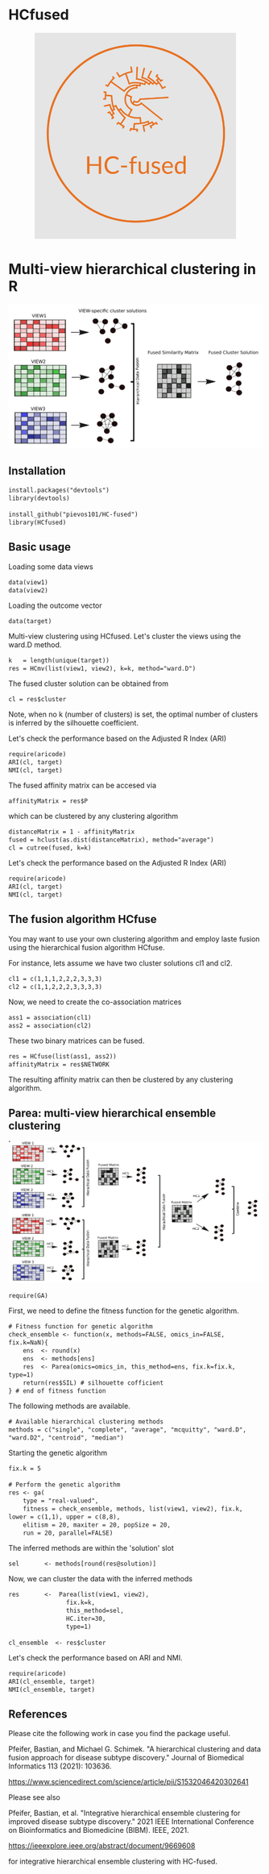 # HCfused
<p align="center">
<img src="https://github.com/pievos101/HC-fused/blob/master/logo.png" width="400">
</p>

# Multi-view hierarchical clustering in R 
![HCfusedLogo2](https://github.com/pievos101/HC-fused/blob/master/HCfused.png)




## Installation

```{r}
install.packages("devtools")
library(devtools)

install_github("pievos101/HC-fused")
library(HCfused)
```

## Basic usage

Loading some data views

```{r}
data(view1)
data(view2)
```

Loading the outcome vector

```{r}
data(target)
```

Multi-view clustering using HCfused.
Let's cluster the views using the ward.D method.

```{r}
k   = length(unique(target))
res = HCmv(list(view1, view2), k=k, method="ward.D")
```

The fused cluster solution can be obtained from 

```{r}
cl = res$cluster
```
Note, when no k (number of clusters) is set, the optimal number 
of clusters is inferred by the silhouette coefficient.

Let's check the performance based on the Adjusted R Index (ARI)

```{r}
require(aricode)
ARI(cl, target)
NMI(cl, target)
```

The fused affinity matrix can be accesed via

```{r}
affinityMatrix = res$P
```

which can be clustered by any clustering algorithm

```{r}
distanceMatrix = 1 - affinityMatrix
fused = hclust(as.dist(distanceMatrix), method="average")
cl = cutree(fused, k=k)
```

Let's check the performance based on the Adjusted R Index (ARI)

```{r}
require(aricode)
ARI(cl, target)
NMI(cl, target)
```

## The fusion algorithm HCfuse

You may want to use your own clustering algorithm and employ laste fusion using the hierarchical fusion algorithm HCfuse.

For instance, lets assume we have two cluster solutions cl1 and cl2.

```{r}
cl1 = c(1,1,1,2,2,2,3,3,3)
cl2 = c(1,1,2,2,2,3,3,3,3)
```

Now, we need to create the co-association matrices

```{r}
ass1 = association(cl1)
ass2 = association(cl2)
```

These two binary matrices can be fused.

```{r}
res = HCfuse(list(ass1, ass2))
affinityMatrix = res$NETWORK
```

The resulting affinity matrix can then be clustered by any clustering algorithm.

## Parea: multi-view hierarchical ensemble clustering

![Parea1Logo](https://github.com/pievos101/HC-fused/blob/master/Parea1.png)


```{r}
require(GA)
```

First, we need to define the fitness function for the genetic algorithm.

```{r}
# Fitness function for genetic algorithm
check_ensemble <- function(x, methods=FALSE, omics_in=FALSE, fix.k=NaN){
	ens  <- round(x)
	ens  <- methods[ens]
	res  <- Parea(omics=omics_in, this_method=ens, fix.k=fix.k, type=1)
	return(res$SIL) # silhouette cofficient
} # end of fitness function
```

The following methods are available.

```{r}
# Available hierarchical clustering methods
methods = c("single", "complete", "average", "mcquitty", "ward.D",
"ward.D2", "centroid", "median")
```

Starting the genetic algorithm

```{r}
fix.k = 5

# Perform the genetic algorithm
res <- ga(
	type = "real-valued", 
	fitness = check_ensemble, methods, list(view1, view2), fix.k, lower = c(1,1), upper = c(8,8),  
	elitism = 20, maxiter = 20, popSize = 20, 
	run = 20, parallel=FALSE)
```

The inferred methods are within the 'solution' slot

```{r}
sel       <- methods[round(res@solution)]
```

Now, we can cluster the data with the inferred methods

```{r}
res       <-  Parea(list(view1, view2), 
				fix.k=k,
				this_method=sel,
				HC.iter=30, 
				type=1)

cl_ensemble  <- res$cluster
```

Let's check the performance based on ARI and NMI.

```{r}
require(aricode)
ARI(cl_ensemble, target)
NMI(cl_ensemble, target)
```

## References
Please cite the following work in case you find the package useful.


Pfeifer, Bastian, and Michael G. Schimek. "A hierarchical clustering and data fusion approach for disease subtype discovery." Journal of Biomedical Informatics 113 (2021): 103636.

https://www.sciencedirect.com/science/article/pii/S1532046420302641

Please see also

Pfeifer, Bastian, et al. "Integrative hierarchical ensemble clustering for improved disease subtype discovery." 2021 IEEE International Conference on Bioinformatics and Biomedicine (BIBM). IEEE, 2021.

https://ieeexplore.ieee.org/abstract/document/9669608

for integrative hierarchical ensemble clustering with HC-fused.
